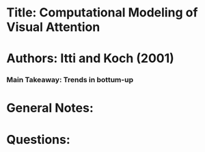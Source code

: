 # Title: Computational Modeling of Visual Attention
# Authors: Itti and Koch (2001)

### Main Takeaway: Trends in bottum-up

# General Notes:

# Questions:
